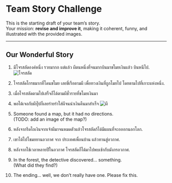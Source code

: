 # Team Story Challenge

This is the starting draft of your team’s story.  
Your mission: **revise and improve it**, making it coherent, funny, and illustrated with the provided images.

---

## Our Wonderful Story

1. มีโจรสลัดองค์หนึ่ง รวยมากก แต่แล้ว ผีตนหนึ่งที่จนมากบินมาขโมยเงินแล้ว บินหนีไป.  
   ![โจรสลัด](/GitForTeamStory/img/pirate.png)

2. โจรสลัดโกรธมากที่โดนขโมย เลยขี่เรือตามผี เพื่อทวงเงินที่ถูกโมยไป โดยตามไปที่เกาะแห่งหนึ่ง.
   

3. เมื่อโจรสลัดตามไปเสร็จก็ได้ตามผีชั่วรายที่ขโมยเงินมา 

4. พอได้เจอกับผีปุ๊ปก็เลยร่ายรำใส่ผีจนนำเงินคืนมาสำเร็จ 
   ![ผี](GitForTeamStory/img/ghost.png)

5. Someone found a map, but it had no directions.  
   (TODO: add an image of the map?)  

6. หลังจากรีดไถเงินจากเจ้าผีมาจนหมดตัวแล้วโจรสลัดก้ได้มีแผนที่จะอออกนอกโลก.

7. เขาได้ไปโขมยยานอวกาศ จาก ประเทศเพื่อนบ้าน แล้วทานสู่อวกาศ.

8. หลังจากใช้เวลาหลายปีในอวกาศ โจรสลัดก็ได้มาไปพบเช้ากับมังกรอวกาศ. 

9. In the forest, the detective discovered… something.  
   (What did they find?)  

10. The ending… well, we don’t really have one. Please fix this.
